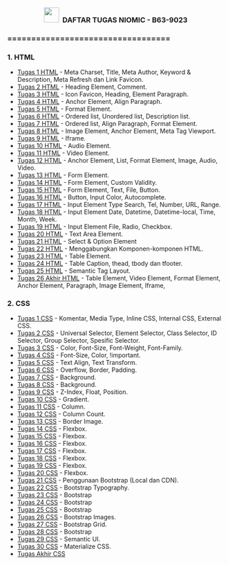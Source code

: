 <h3><label style="padding-left: 85px;"><img src="https://s3-ap-southeast-1.amazonaws.com/niomic/img-v1/c_icon.png" width="35" />&nbsp; DAFTAR TUGAS NIOMIC - B63-9023</label></h3>

<h3>==================================</h3>
<h3>1. HTML</h3>
<ul>
<li><a href="https://github.com/B63-9023/tugas-html-01">Tugas 1 HTML</a> - Meta Charset, Title, Meta Author, Keyword &amp; Description, Meta Refresh dan Link Favicon.</li>
<li><a href="https://github.com/B63-9023/tugas-html-02">Tugas 2 HTML</a> - Heading Element, Comment.</li>
<li><a href="https://github.com/B63-9023/tugas-html-03">Tugas 3 HTML</a> - Icon Favicon, Heading, Element Paragraph.</li>
<li><a href="https://github.com/B63-9023/tugas-html-04">Tugas 4 HTML</a> - Anchor Element, Align Paragraph.</li>
<li><a href="https://github.com/B63-9023/tugas-html-05">Tugas 5 HTML</a> - Format Element.</li>
<li><a href="https://github.com/B63-9023/tugas-html-06">Tugas 6 HTML</a> - Ordered list, Unordered list, Description list.</li>
<li><a href="https://github.com/B63-9023/tugas-html-07">Tugas 7 HTML</a> - Ordered list, Align Paragraph, Format Element.</li>
<li><a href="https://github.com/B63-9023/tugas-html-08">Tugas 8 HTML</a> - Image Element, Anchor Element, Meta Tag Viewport.</li>
<li><a href="https://github.com/B63-9023/tugas-html-09">Tugas 9 HTML</a> - Iframe.</li>
<li><a href="https://github.com/B63-9023/tugas-html-10">Tugas 10 HTML</a> - Audio Element.</li>
<li><a href="https://github.com/B63-9023/tugas-html-11">Tugas 11 HTML</a> - Video Element.</li>
<li><a href="https://github.com/B63-9023/tugas-html-12">Tugas 12 HTML</a> - Anchor Element, List, Format Element, Image, Audio, Video.</li>
<li><a href="https://github.com/B63-9023/tugas-html-13">Tugas 13 HTML</a> - Form Element.</li>
<li><a href="https://github.com/B63-9023/tugas-html-14">Tugas 14 HTML</a> - Form Element, Custom Validity.</li>
<li><a href="https://github.com/B63-9023/tugas-html-15">Tugas 15 HTML</a> - Form Element, Text, File, Button.</li>
<li><a href="https://github.com/B63-9023/tugas-html-16">Tugas 16 HTML</a> - Button, Input Color, Autocomplete.</li>
<li><a href="https://github.com/B63-9023/tugas-html-17">Tugas 17 HTML</a> - Input Element Type Search, Tel, Number, URL, Range.</li>
<li><a href="https://github.com/B63-9023/tugas-html-18">Tugas 18 HTML</a> - Input Element Date, Datetime, Datetime-local, Time, Month, Week.</li>
<li><a href="https://github.com/B63-9023/tugas-html-19">Tugas 19 HTML</a> - Input Element File, Radio, Checkbox.</li>
<li><a href="https://github.com/B63-9023/tugas-html-20">Tugas 20 HTML</a> - Text Area Element.</li>
<li><a href="https://github.com/B63-9023/tugas-html-21">Tugas 21 HTML</a> - Select &amp; Option Element</li>
<li><a href="https://github.com/B63-9023/tugas-html-22">Tugas 22 HTML</a> - Menggabungkan Komponen-komponen HTML.</li>
<li><a href="https://github.com/B63-9023/tugas-html-23">Tugas 23 HTML</a> - Table Element.</li>
<li><a href="https://github.com/B63-9023/tugas-html-24">Tugas 24 HTML</a> - Table Caption, thead, tbody dan tfooter.</li>
<li><a href="https://github.com/B63-9023/tugas-html-25">Tugas 25 HTML</a> - Semantic Tag Layout.</li>
<li><a href="https://github.com/B63-9023/tugas-html-26-akhir">Tugas 26 Akhir HTML</a> - Table Element, Video Element, Format Element, Anchor Element, Paragraph, Image Element, Iframe,</li>
</ul>
<ul></ul>
<h3>2. CSS</h3>
<ul>
<li><a href="https://github.com/B63-9023/tugas-css-01">Tugas 1 CSS</a> - Komentar, Media Type, Inline CSS, Internal CSS, External CSS.</li>
<li><a href="https://github.com/B63-9023/tugas-css-02">Tugas 2 CSS</a> - Universal Selector, Element Selector, Class Selector, ID Selector, Group Selector, Spesific Selector.</li>
<li><a href="https://github.com/B63-9023/tugas-css-03">Tugas 3 CSS</a> - Color, Font-Size, Font-Weight, Font-Family.</li>
<li><a href="https://github.com/B63-9023/tugas-css-04">Tugas 4 CSS</a> - Font-Size, Color, !important.</li>
<li><a href="https://github.com/B63-9023/tugas-css-05">Tugas 5 CSS</a> - Text Align, Text Transform.</li>
<li><a href="https://github.com/B63-9023/tugas-css-06">Tugas 6 CSS</a> - Overflow, Border, Padding.</li>
<li><a href="https://github.com/B63-9023/tugas-css-07">Tugas 7 CSS</a> - Background.</li>
<li><a href="https://github.com/B63-9023/tugas-css-08">Tugas 8 CSS</a> - Background.</li>
<li><a href="https://github.com/B63-9023/tugas-css-09">Tugas 9 CSS</a> - Z-Index, Float, Position.</li>
<li><a href="https://github.com/B63-9023/tugas-css-10">Tugas 10 CSS</a> - Gradient.</li>
<li><a href="https://github.com/B63-9023/tugas-css-11">Tugas 11 CSS</a> - Column.</li>
<li><a href="https://github.com/B63-9023/tugas-css-12">Tugas 12 CSS</a> - Column Count.</li>
<li><a href="https://github.com/B63-9023/tugas-css-13">Tugas 13 CSS</a> - Border Image.</li>
<li><a href="https://github.com/B63-9023/tugas-css-14">Tugas 14 CSS</a> - Flexbox.</li>
<li><a href="https://github.com/B63-9023/tugas-css-15">Tugas 15 CSS</a> - Flexbox.</li>
<li><a href="https://github.com/B63-9023/tugas-css-16">Tugas 16 CSS</a> - Flexbox.</li>
<li><a href="https://github.com/B63-9023/tugas-css-17">Tugas 17 CSS</a> - Flexbox.</li>
<li><a href="https://github.com/B63-9023/tugas-css-18">Tugas 18 CSS</a> - Flexbox.</li>
<li><a href="https://github.com/B63-9023/tugas-css-19">Tugas 19 CSS</a> - Flexbox.</li>
<li><a href="https://github.com/B63-9023/tugas-css-20">Tugas 20 CSS</a> - Flexbox.</li>
<li><a href="https://github.com/B63-9023/tugas-css-21">Tugas 21 CSS</a> - Penggunaan Bootstrap (Local dan CDN).</li>
<li><a href="https://github.com/B63-9023/tugas-css-22">Tugas 22 CSS</a> - Bootstrap Typography.</li>
<li><a href="https://github.com/B63-9023/tugas-css-23">Tugas 23 CSS</a> - Bootstrap</li>
<li><a href="https://github.com/B63-9023/tugas-css-24">Tugas 24 CSS</a> - Bootstrap</li>
<li><a href="https://github.com/B63-9023/tugas-css-25">Tugas 25 CSS</a> - Bootstrap</li>
<li><a href="https://github.com/B63-9023/tugas-css-25">Tugas 26 CSS</a> - Bootstrap Images.</li>
<li><a href="https://github.com/B63-9023/tugas-css-27">Tugas 27 CSS</a> - Bootstrap Grid.</li>
<li><a href="https://github.com/B63-9023/tugas-css-28">Tugas 28 CSS</a> - Bootstrap</li>
<li><a href="https://github.com/B63-9023/tugas-css-29">Tugas 29 CSS</a> - Semantic UI.</li>
<li><a href="https://github.com/B63-9023/tugas-css-30">Tugas 30 CSS</a> - Materialize CSS.</li>
<li><a href="https://github.com/B63-9023/tugas-css-31">Tugas Akhir CSS</a></li>
</ul>

